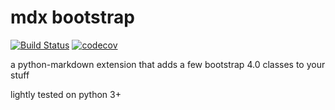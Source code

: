# mdx bootstrap

[![Build Status](https://travis-ci.org/stillmatic/mdx_bootstrap.svg?branch=master)](https://travis-ci.org/stillmatic/mdx_bootstrap)
[![codecov](https://codecov.io/gh/stillmatic/mdx_bootstrap/branch/master/graph/badge.svg)](https://codecov.io/gh/stillmatic/mdx_bootstrap)

a python-markdown extension that adds a few bootstrap 4.0 classes to your stuff

lightly tested on python 3+
